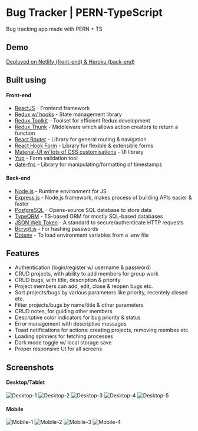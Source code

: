 # Bug Tracker | PERN-TypeScript

Bug tracking app made with PERN + TS

## Demo

[Deployed on Netlify (front-end) & Heroku (back-end)](https://thebugtracker.netlify.app)

## Built using

#### Front-end

- [ReactJS](https://reactjs.org/) - Frontend framework
- [Redux w/ hooks](https://redux.js.org/) - State management library
- [Redux Toolkit](https://redux-toolkit.js.org/) - Toolset for efficient Redux development
- [Redux Thunk](https://github.com/reduxjs/redux-thunk) - Middleware which allows action creators to return a function
- [React Router](https://reactrouter.com/) - Library for general routing & navigation
- [React Hook Form](https://react-hook-form.com/) - Library for flexible & extensible forms
- [Material-UI w/ lots of CSS customisations](https://material-ui.com/) - UI library
- [Yup](https://github.com/jquense/yup) - Form validation tool
- [date-fns](https://date-fns.org/) - Library for manipulating/formatting of timestamps

#### Back-end

- [Node.js](https://nodejs.org/en/) - Runtime environment for JS
- [Express.js](https://expressjs.com/) - Node.js framework, makes process of building APIs easier & faster
- [PostgreSQL](https://www.postgresql.org/) - Opens-source SQL database to store data
- [TypeORM](https://typeorm.io/) - TS-based ORM for mostly SQL-based databases
- [JSON Web Token](https://jwt.io/) - A standard to secure/authenticate HTTP requests
- [Bcrypt.js](https://www.npmjs.com/package/bcryptjs) - For hashing passwords
- [Dotenv](https://www.npmjs.com/package/dotenv) - To load environment variables from a .env file

## Features

- Authentication (login/register w/ username & password)
- CRUD projects, with ability to add members for group work
- CRUD bugs, with title, description & priority
- Project members can add, edit, close & reopen bugs etc.
- Sort projects/bugs by various parameters like priority, recentely closed etc.
- Filter projects/bugs by name/title & other parameters
- CRUD notes, for guiding other members
- Descriptive color indicators for bug priority & status
- Error management with descriptive messages
- Toast notifications for actions: creating projects, removing membes etc.
- Loading spinners for fetching processes
- Dark mode toggle w/ local storage save
- Proper responsive UI for all screens

## Screenshots

#### Desktop/Tablet

![Desktop-1](https://github.com/amand33p/bug-tracker-pern-ts/blob/master/screenshots/desktop-1.jpg)
![Desktop-2](https://github.com/amand33p/bug-tracker-pern-ts/blob/master/screenshots/desktop-2.jpg)
![Desktop-3](https://github.com/amand33p/bug-tracker-pern-ts/blob/master/screenshots/desktop-3.jpg)
![Desktop-4](https://github.com/amand33p/bug-tracker-pern-ts/blob/master/screenshots/desktop-4.jpg)
![Desktop-5](https://github.com/amand33p/bug-tracker-pern-ts/blob/master/screenshots/desktop-5.jpg)

#### Mobile

![Mobile-1](https://github.com/amand33p/bug-tracker-pern-ts/blob/master/screenshots/mobile-1.jpg)
![Mobile-2](https://github.com/amand33p/bug-tracker-pern-ts/blob/master/screenshots/mobile-2.jpg)
![Mobile-3](https://github.com/amand33p/bug-tracker-pern-ts/blob/master/screenshots/mobile-3.jpg)
![Mobile-4](https://github.com/amand33p/bug-tracker-pern-ts/blob/master/screenshots/mobile-4.jpg)
